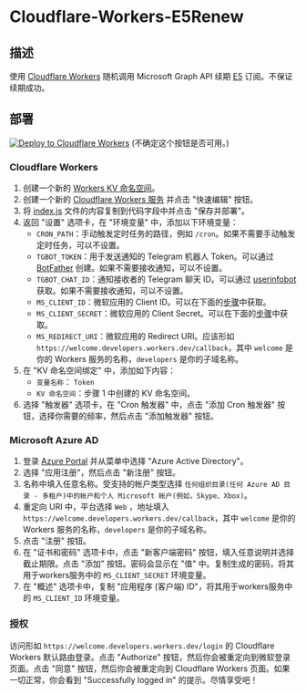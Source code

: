 # Cloudflare-Workers-E5Renew

## 描述
使用 [Cloudflare Workers](https://workers.cloudflare.com/) 随机调用 Microsoft Graph API 续期 [E5](https://developer.microsoft.com/microsoft-365/dev-program) 订阅。不保证续期成功。

## 部署
[![Deploy to Cloudflare Workers](https://deploy.workers.cloudflare.com/button)](https://deploy.workers.cloudflare.com/?url=https://github.com/M3chD09/Cloudflare-Workers-E5Renew) (不确定这个按钮是否可用。)

### Cloudflare Workers
1. 创建一个新的 [Workers KV 命名空间](https://dash.cloudflare.com/?to=/:account/workers/kv/namespaces)。
2. 创建一个新的 [Cloudflare Workers 服务](https://dash.cloudflare.com/?to=/:account/workers) 并点击 "快速编辑" 按钮。
3. 将 [index.js](/index.js) 文件的内容复制到代码字段中并点击 "保存并部署"。
4. 返回 "设置" 选项卡，在 "环境变量" 中，添加以下环境变量：
    * `CRON_PATH`：手动触发定时任务的路径，例如 `/cron`。如果不需要手动触发定时任务，可以不设置。
    * `TGBOT_TOKEN`：用于发送通知的 Telegram 机器人 Token。可以通过 [BotFather](https://t.me/BotFather) 创建。如果不需要接收通知，可以不设置。
    * `TGBOT_CHAT_ID`：通知接收者的 Telegram 聊天 ID。可以通过 [userinfobot](https://t.me/userinfobot) 获取。如果不需要接收通知，可以不设置。
    * `MS_CLIENT_ID`：微软应用的 Client ID。可以在下面的[步骤](#microsoft-azure-ad)中获取。
    * `MS_CLIENT_SECRET`：微软应用的 Client Secret。可以在下面的[步骤](#microsoft-azure-ad)中获取。
    * `MS_REDIRECT_URI`：微软应用的 Redirect URI。应该形如 `https://welcome.developers.workers.dev/callback`，其中 `welcome` 是你的 Workers 服务的名称，`developers` 是你的子域名称。
5. 在 "KV 命名空间绑定" 中，添加如下内容：
    * `变量名称`： `Token`
    * `KV 命名空间`：步骤 1 中创建的 KV 命名空间。
6. 选择 "触发器" 选项卡，在 "Cron 触发器" 中，点击 "添加 Cron 触发器" 按钮，选择你需要的频率，然后点击 "添加触发器" 按钮。

### Microsoft Azure AD
1. 登录 [Azure Portal](https://portal.azure.com/) 并从菜单中选择 "Azure Active Directory"。
2. 选择 "应用注册"，然后点击 "新注册" 按钮。
3. 名称中填入任意名称。受支持的帐户类型选择 `任何组织目录(任何 Azure AD 目录 - 多租户)中的帐户和个人 Microsoft 帐户(例如，Skype、Xbox)`。
4. 重定向 URI 中，平台选择 `Web` ，地址填入 `https://welcome.developers.workers.dev/callback`，其中 `welcome` 是你的 Workers 服务的名称，`developers` 是你的子域名称。
5. 点击 "注册" 按钮。
6. 在 "证书和密码" 选项卡中，点击 "新客户端密码" 按钮，填入任意说明并选择截止期限。点击 "添加" 按钮。密码会显示在 "值" 中。复制生成的密码，将其用于workers服务中的 `MS_CLIENT_SECRET` 环境变量。
7. 在 "概述" 选项卡中，复制 "应用程序 (客户端) ID"，将其用于workers服务中的 `MS_CLIENT_ID` 环境变量。

### 授权
访问形如 `https://welcome.developers.workers.dev/login` 的 Cloudflare Workers 默认路由登录。点击 "Authorize" 按钮，然后你会被重定向到微软登录页面。点击 "同意" 按钮，然后你会被重定向到 Cloudflare Workers 页面。如果一切正常，你会看到 "Successfully logged in" 的提示。尽情享受吧！
